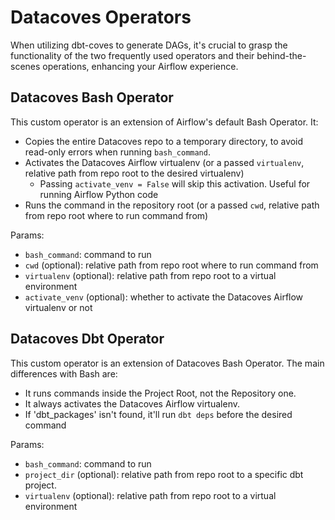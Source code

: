 # Datacoves Operators 

When utilizing dbt-coves to generate DAGs, it's crucial to grasp the functionality of the two frequently used operators and their behind-the-scenes operations, enhancing your Airflow experience.

## Datacoves Bash Operator
This custom operator is an extension of Airflow's default Bash Operator. It:

- Copies the entire Datacoves repo to a temporary directory, to avoid read-only errors when running `bash_command`.
- Activates the Datacoves Airflow virtualenv (or a passed `virtualenv`, relative path from repo root to the desired virtualenv)
    - Passing `activate_venv = False` will skip this activation. Useful for running Airflow Python code
- Runs the command in the repository root (or a passed `cwd`, relative path from repo root where to run command from)

Params:

- `bash_command`: command to run
- `cwd` (optional): relative path from repo root where to run command from
- `virtualenv` (optional): relative path from repo root to a virtual environment
- `activate_venv` (optional): whether to activate the Datacoves Airflow virtualenv or not

## Datacoves Dbt Operator

This custom operator is an extension of Datacoves Bash Operator.
The main differences with Bash are:

- It runs commands inside the Project Root, not the Repository one.
- It always activates the Datacoves Airflow virtualenv.
- If 'dbt_packages' isn't found, it'll run `dbt deps` before the desired command

Params:

- `bash_command`: command to run
- `project_dir` (optional): relative path from repo root to a specific dbt project.
- `virtualenv` (optional): relative path from repo root to a virtual environment